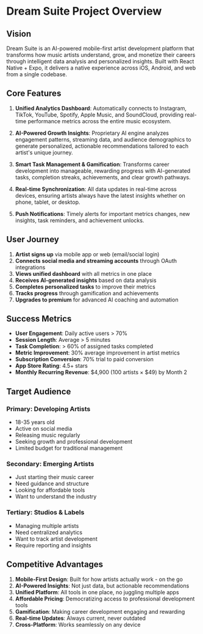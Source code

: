 # Dream Suite Project Overview

## Vision
Dream Suite is an AI-powered mobile-first artist development platform that transforms how music artists understand, grow, and monetize their careers through intelligent data analysis and personalized insights. Built with React Native + Expo, it delivers a native experience across iOS, Android, and web from a single codebase.

## Core Features

1. **Unified Analytics Dashboard**: Automatically connects to Instagram, TikTok, YouTube, Spotify, Apple Music, and SoundCloud, providing real-time performance metrics across the entire music ecosystem.

2. **AI-Powered Growth Insights**: Proprietary AI engine analyzes engagement patterns, streaming data, and audience demographics to generate personalized, actionable recommendations tailored to each artist's unique journey.

3. **Smart Task Management & Gamification**: Transforms career development into manageable, rewarding progress with AI-generated tasks, completion streaks, achievements, and clear growth pathways.

4. **Real-time Synchronization**: All data updates in real-time across devices, ensuring artists always have the latest insights whether on phone, tablet, or desktop.

5. **Push Notifications**: Timely alerts for important metrics changes, new insights, task reminders, and achievement unlocks.

## User Journey

1. **Artist signs up** via mobile app or web (email/social login)
2. **Connects social media and streaming accounts** through OAuth integrations
3. **Views unified dashboard** with all metrics in one place
4. **Receives AI-generated insights** based on data analysis
5. **Completes personalized tasks** to improve their metrics
6. **Tracks progress** through gamification and achievements
7. **Upgrades to premium** for advanced AI coaching and automation

## Success Metrics

- **User Engagement**: Daily active users > 70%
- **Session Length**: Average > 5 minutes
- **Task Completion**: > 60% of assigned tasks completed
- **Metric Improvement**: 30% average improvement in artist metrics
- **Subscription Conversion**: 70% trial to paid conversion
- **App Store Rating**: 4.5+ stars
- **Monthly Recurring Revenue**: $4,900 (100 artists × $49) by Month 2

## Target Audience

### Primary: Developing Artists
- 18-35 years old
- Active on social media
- Releasing music regularly
- Seeking growth and professional development
- Limited budget for traditional management

### Secondary: Emerging Artists
- Just starting their music career
- Need guidance and structure
- Looking for affordable tools
- Want to understand the industry

### Tertiary: Studios & Labels
- Managing multiple artists
- Need centralized analytics
- Want to track artist development
- Require reporting and insights

## Competitive Advantages

1. **Mobile-First Design**: Built for how artists actually work - on the go
2. **AI-Powered Insights**: Not just data, but actionable recommendations
3. **Unified Platform**: All tools in one place, no juggling multiple apps
4. **Affordable Pricing**: Democratizing access to professional development tools
5. **Gamification**: Making career development engaging and rewarding
6. **Real-time Updates**: Always current, never outdated
7. **Cross-Platform**: Works seamlessly on any device